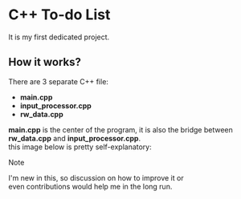 # C++ To-do List
It is my first dedicated project.
## How it works?
There are 3 separate C++ file:
* **main.cpp**
* **input_processor.cpp**
* **rw_data.cpp**

**main.cpp** is the center of the program, it is also the bridge between **rw_data.cpp** and **input_processor.cpp**.
<br> this image below is pretty self-explanatory:
>[!NOTE]
>I'm new in this, so discussion on how to improve it or<br>even contributions would help me in the long run.
